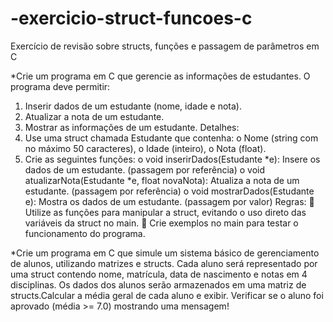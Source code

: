 # -exercicio-struct-funcoes-c
Exercício de revisão sobre structs, funções e passagem de parâmetros em C

*Crie um programa em C que gerencie as informações de estudantes. O programa deve
permitir:
1. Inserir dados de um estudante (nome, idade e nota).
2. Atualizar a nota de um estudante.
3. Mostrar as informações de um estudante.
Detalhes:
1. Use uma struct chamada Estudante que contenha:
o Nome (string com no máximo 50 caracteres),
o Idade (inteiro),
o Nota (float).
2. Crie as seguintes funções:
o void inserirDados(Estudante *e): Insere os dados de um estudante.
(passagem por referência)
o void atualizarNota(Estudante *e, float novaNota): Atualiza a
nota de um estudante. (passagem por referência)
o void mostrarDados(Estudante e): Mostra os dados de um estudante.
(passagem por valor)
Regras:
 Utilize as funções para manipular a struct, evitando o uso direto das variáveis da
struct no main.
 Crie exemplos no main para testar o funcionamento do programa.


*Crie um programa em C que simule um sistema básico de gerenciamento de alunos, utilizando matrizes e structs. Cada aluno será representado por uma struct contendo nome, matrícula, data de nascimento e notas em 4 disciplinas. Os dados dos alunos serão armazenados em uma matriz de structs.Calcular a média geral de cada aluno e exibir. Verificar se o aluno foi aprovado (média >= 7.0) mostrando uma mensagem!

